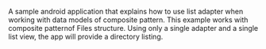 A sample android application that explains how to use list adapter when working with data models of composite pattern. This example works with composite patternof Files structure. Using only a single adapter and a single list view, the app will provide a directory listing.
